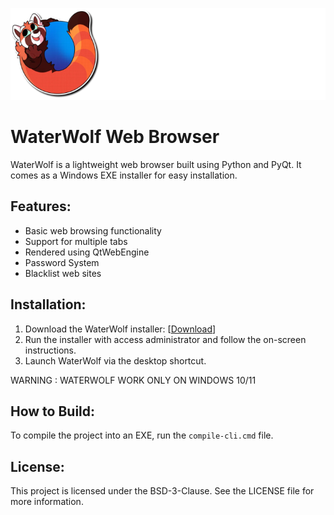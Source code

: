 [<img src="https://github.com/FoxGalaxy2MishaKhodakov/WaterWolf/blob/main/GitHubSRC/logo.png" alt="Logo"> ](https://github.com/FoxGalaxy2MishaKhodakov/WaterWolf/blob/main/GitHubSRC/logo.png)

WaterWolf Web Browser
=====================

WaterWolf is a lightweight web browser built using Python and PyQt. It comes as a Windows EXE installer for easy installation.

Features:
---------
- Basic web browsing functionality
- Support for multiple tabs
- Rendered using QtWebEngine
- Password System
- Blacklist web sites

Installation:
-------------
1. Download the WaterWolf installer: [[Download](https://github.com/FoxGalaxy2MishaKhodakov/WaterWolf/releases/download/1.2.15/installer.exe)]
2. Run the installer with access administrator and follow the on-screen instructions.
3. Launch WaterWolf via the desktop shortcut.

WARNING : WATERWOLF WORK ONLY ON WINDOWS 10/11

How to Build:
-------------
To compile the project into an EXE, run the `compile-cli.cmd` file.

License:
--------
This project is licensed under the BSD-3-Clause. See the LICENSE file for more information.
